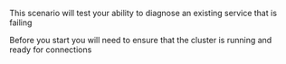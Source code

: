 This scenario will test your ability to diagnose an existing service that is failing

Before you start you will need to ensure that the cluster is running and ready for connections